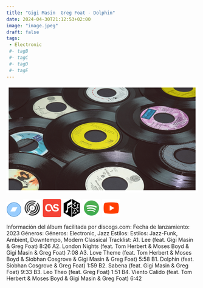 ```yaml
---
title: "Gigi Masin  Greg Foat - Dolphin"
date: 2024-04-30T21:12:53+02:00
image: "image.jpeg"
draft: false
tags:
 - Electronic
 #- tagB
 #- tagC
 #- tagD
 #- tagE
---
```

![cover](image.jpeg (Gigi-Masin--Greg-Foat - Dolphin))
 
[![bandcamp](../links/svg/bandcamp.png (bandcamp))](https://gregfoat.bandcamp.com/album/dolphin)
[![discogs](../links/svg/discogs.png (discogs))](https://www.discogs.com/master/3136266)
[![lastfm](../links/svg/lastfm.png (lastfm))]()
[![musicbrainz](../links/svg/musicbrainz.png (musicbrainz))]()
[![spotify](../links/svg/spotify.png (putify))]()
[![youtube](../links/svg/youtube.png (youtube))](https://www.youtube.com/playlist?list=PLSBBquzanOT1OcjixarbxtzOZArWVcNWE)
 
Información del álbum facilitada por discogs.com:
Fecha de lanzamiento: 2023
Géneros: Géneros: Electronic, Jazz
Estilos: Estilos: Jazz-Funk, Ambient, Downtempo, Modern Classical
Tracklist:
  A1. Lee (feat. Gigi Masin & Greg Foat)   8:26
  A2. London Nights (feat. Tom Herbert & Moses Boyd & Gigi Masin & Greg Foat)   7:08
  A3. Love Theme (feat. Tom Herbert & Moses Boyd & Siobhan Cosgrove & Gigi Masin & Greg Foat)   5:58
  B1. Dolphin (feat. Siobhan Cosgrove & Greg Foat)   1:59
  B2. Sabena (feat. Gigi Masin & Greg Foat)   9:33
  B3. Leo Theo (feat. Greg Foat)   1:51
  B4. Viento Calido (feat. Tom Herbert & Moses Boyd & Gigi Masin & Greg Foat)   6:42
